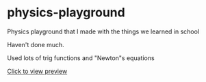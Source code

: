 # physics-playground
Physics playground that I made with the things we learned in school

Haven't done much.

Used lots of trig functions and "Newton"s equations

[Click to view preview](https://oguzhanumutlu.github.io/physics-engine/legacy)